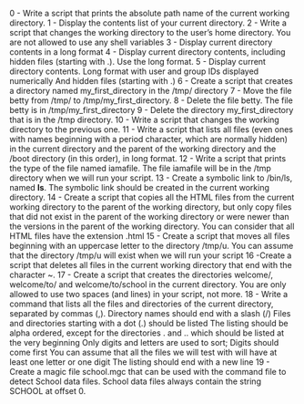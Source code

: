 0 - Write a script that prints the absolute path name of the current working directory.
1 - Display the contents list of your current directory.
2 - Write a script that changes the working directory to the user’s home directory. You are not allowed to use any shell variables
3 - Display current directory contents in a long format
4 - Display current directory contents, including hidden files (starting with .). Use the long format.
5 - Display current directory contents.
Long format
with user and group IDs displayed numerically
And hidden files (starting with .)
6 - Create a script that creates a directory named my_first_directory in the /tmp/ directory
7 - Move the file betty from /tmp/ to /tmp/my_first_directory.
8 - Delete the file betty. The file betty is in /tmp/my_first_directory
9 - Delete the directory my_first_directory that is in the /tmp directory.
10 - Write a script that changes the working directory to the previous one.
11 - Write a script that lists all files (even ones with names beginning with a period character, which are normally hidden) in the current directory and the parent of the working directory and the /boot directory (in this order), in long format.
12 - Write a script that prints the type of the file named iamafile. The file iamafile will be in the /tmp directory when we will run your script.
13 - Create a symbolic link to /bin/ls, named __ls__. The symbolic link should be created in the current working directory.
14 - Create a script that copies all the HTML files from the current working directory to the parent of the working directory, but only copy files that did not exist in the parent of the working directory or were newer than the versions in the parent of the working directory. You can consider that all HTML files have the extension .html
15 - Create a script that moves all files beginning with an uppercase letter to the directory /tmp/u. You can assume that the directory /tmp/u will exist when we will run your script
16 -Create a script that deletes all files in the current working directory that end with the character ~.
17 - Create a script that creates the directories welcome/, welcome/to/ and welcome/to/school in the current directory.
You are only allowed to use two spaces (and lines) in your script, not more.
18 - Write a command that lists all the files and directories of the current directory, separated by commas (,).
Directory names should end with a slash (/)
Files and directories starting with a dot (.) should be listed
The listing should be alpha ordered, except for the directories . and .. which should be listed at the very beginning
Only digits and letters are used to sort; Digits should come first
You can assume that all the files we will test with will have at least one letter or one digit
The listing should end with a new line
19 - Create a magic file school.mgc that can be used with the command file to detect School data files. School data files always contain the string SCHOOL at offset 0.
